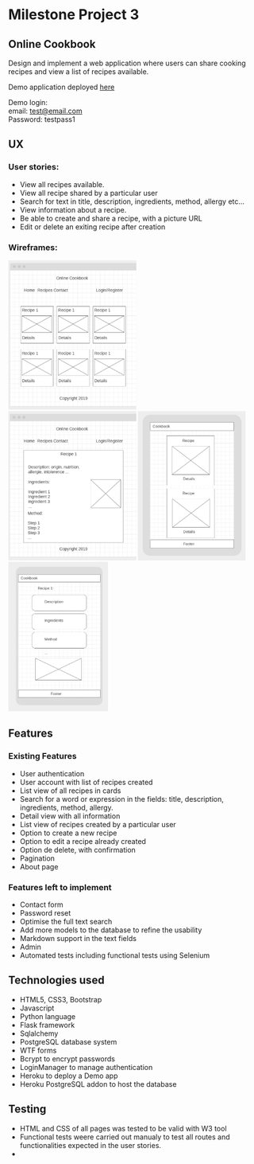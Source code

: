 # Milestone Project 3
## Online Cookbook

Design and implement a web application where users can share cooking recipes and view a list of recipes available.

Demo application deployed [here](https://cookbook2019.herokuapp.com/)  

Demo login:  
email: test@email.com  
Password: testpass1

## UX

### User stories:

- View all recipes available.
- View all recipe shared by a particular user
- Search for text in title, description, ingredients, method, allergy etc...
- View information about a recipe.
- Be able to create and share a recipe, with a picture URL
- Edit or delete an exiting recipe after creation

### Wireframes: 

<img src="wireframes/1.png" alt="home" height="300"/> 

<img src="wireframes/2.png" alt="detail" height="300"/>

<img src="wireframes/mobile_list.png" alt="detail" height="300"/>

<img src="wireframes/mobile_detail.png" alt="detail" height="300"/>

## Features

### Existing Features

- User authentication
- User account with list of recipes created
- List view of all recipes in cards
- Search for a word or expression in the fields: title, description, ingredients, method, allergy.
- Detail view with all information
- List view of recipes created by a particular user
- Option to create a new recipe
- Option to edit a recipe already created
- Option de delete, with confirmation
- Pagination
- About page

### Features left to implement

- Contact form
- Password reset
- Optimise the full text search
- Add more models to the database to refine the usability
- Markdown support in the text fields
- Admin
- Automated tests including functional tests using Selenium

## Technologies used

- HTML5, CSS3, Bootstrap
- Javascript
- Python language
- Flask framework
- Sqlalchemy
- PostgreSQL database system
- WTF forms
- Bcrypt to encrypt passwords
- LoginManager to manage authentication
- Heroku to deploy a Demo app
- Heroku PostgreSQL addon to host the database

## Testing

- HTML and CSS of all pages was tested to be valid with W3 tool
- Functional tests weere carried out manualy to test all routes and functionalities expected in the user stories.
- 